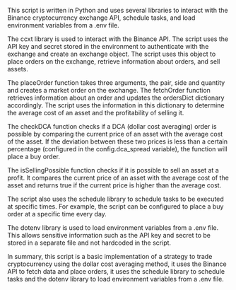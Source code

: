 This script is written in Python and uses several libraries to interact with the Binance cryptocurrency exchange API, schedule tasks, and load environment variables from a .env file.

The ccxt library is used to interact with the Binance API. The script uses the API key and secret stored in the environment to authenticate with the exchange and create an exchange object. The script uses this object to place orders on the exchange, retrieve information about orders, and sell assets.

The placeOrder function takes three arguments, the pair, side and quantity and creates a market order on the exchange. The fetchOrder function retrieves information about an order and updates the ordersDict dictionary accordingly. The script uses the information in this dictionary to determine the average cost of an asset and the profitability of selling it.

The checkDCA function checks if a DCA (dollar cost averaging) order is possible by comparing the current price of an asset with the average cost of the asset. If the deviation between these two prices is less than a certain percentage (configured in the config.dca_spread variable), the function will place a buy order.

The isSellingPossible function checks if it is possible to sell an asset at a profit. It compares the current price of an asset with the average cost of the asset and returns true if the current price is higher than the average cost.

The script also uses the schedule library to schedule tasks to be executed at specific times. For example, the script can be configured to place a buy order at a specific time every day.

The dotenv library is used to load environment variables from a .env file. This allows sensitive information such as the API key and secret to be stored in a separate file and not hardcoded in the script.

In summary, this script is a basic implementation of a strategy to trade cryptocurrency using the dollar cost averaging method, it uses the Binance API to fetch data and place orders, it uses the schedule library to schedule tasks and the dotenv library to load environment variables from a .env file.
